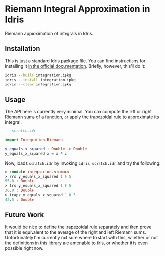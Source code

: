 # Riemann Integral Approximation in Idris
Riemann approximation of integrals in Idris.

## Installation
This is just a standard Idris package file. You can find instructions for installing it [in the official documentation](http://docs.idris-lang.org/en/latest/tutorial/packages.html). Briefly, however, this'll do it:

```bash
idris --build integration.ipkg
idris --install integration.ipkg
idris --clean integration.ipkg
````

## Usage
The API here is currently very minimal. You can compute the left or right Riemann sums of a function, or apply the trapezoidal rule to approximate its integral.

```idris
-- scratch.idr

import Integration.Riemann

y_equals_x_squared : Double -> Double
y_equals_x_squared x = x * x
```

Now, loads `scratch.idr` by invoking `idris scratch.idr` and try the following:

```idris
> :module Integration.Riemann
> rrs y_equals_x_squared 1 0 5
55.0 : Double
> lrs y_equals_x_squared 1 0 5
30.0 : Double
> trapz y_equals_x_squared 1 0 5
42.5 : Double
```

## Future Work
It would be nice to define the trapezoidal rule separately and then prove that it is equivalent to the average of the right and left Riemann sums. Unfortunately I'm currently not sure where to start with this, whether or not the definitions in this library are amenable to this, or whether it is even possible right now.
